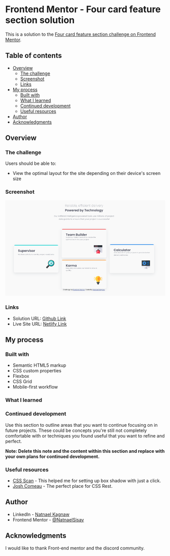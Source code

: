# Frontend Mentor - Four card feature section solution

This is a solution to the [Four card feature section challenge on Frontend Mentor](https://www.frontendmentor.io/challenges/four-card-feature-section-weK1eFYK).

## Table of contents

- [Overview](#overview)
  - [The challenge](#the-challenge)
  - [Screenshot](#screenshot)
  - [Links](#links)
- [My process](#my-process)
  - [Built with](#built-with)
  - [What I learned](#what-i-learned)
  - [Continued development](#continued-development)
  - [Useful resources](#useful-resources)
- [Author](#author)
- [Acknowledgments](#acknowledgments)

## Overview

### The challenge

Users should be able to:

- View the optimal layout for the site depending on their device's screen size

### Screenshot

![Desktop](./screenshot/desktop.png)

### Links

- Solution URL: [Github Link](https://github.com/NatnaelSisay/four-card-feature-section-master)
- Live Site URL: [Netlify Link](https://resilient-gecko-222a5e.netlify.app/)

## My process

### Built with

- Semantic HTML5 markup
- CSS custom properties
- Flexbox
- CSS Grid
- Mobile-first workflow

### What I learned

### Continued development

Use this section to outline areas that you want to continue focusing on in future projects. These could be concepts you're still not completely comfortable with or techniques you found useful that you want to refine and perfect.

**Note: Delete this note and the content within this section and replace with your own plans for continued development.**

### Useful resources

- [CSS Scan](https://getcssscan.com/css-box-shadow-examples) - This helped me for setting up box shadow with just a click.
- [Josh Comeau](https://www.joshwcomeau.com/css/custom-css-reset/) - The perfect place for CSS Rest.

## Author

- LinkedIn - [Natnael Kagnaw](https://www.linkedin.com/in/natnael-kagnaw/)
- Frontend Mentor - [@NatnaelSisay](https://www.frontendmentor.io/profile/NatnaelSisay)

## Acknowledgments

I would like to thank Front-end mentor and the discord community.
